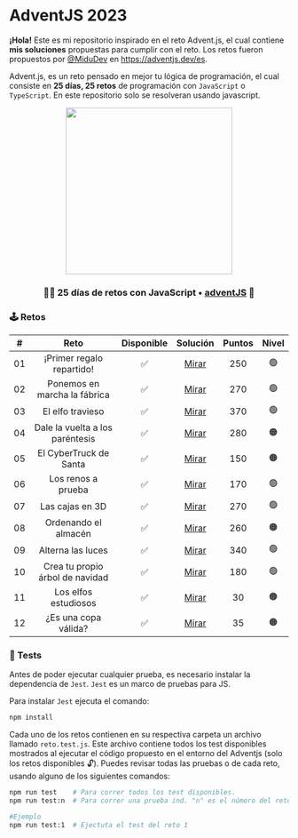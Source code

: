 # AdventJS 2023

**¡Hola!** Este es mi repositorio inspirado en el reto Advent.js, el cual contiene **mis soluciones** propuestas para cumplir con el reto. Los retos fueron propuestos por [@MiduDev](https://github.com/midudev "@MiduDev") en https://adventjs.dev/es.


Advent.js, es un reto pensado en mejor tu lógica de programación, el cual consiste en **25 días, 25 retos** de programación con ```JavaScript``` o ```TypeScript```. En este repositorio solo se resolveran usando javascript.

<p align="center"> 
  <img  height="300" src="https://github.com/jaimes1br/AdventJS-2023/assets/91866094/8576cdc2-1997-460e-bfa0-018a960a06ea"/>
</p>

<h3 align="center">🧑‍🚀 25 días de retos con JavaScript • <a href="https://adventjs.dev">adventJS</a> 🚀</h3>

### 🕹️ Retos

|  #  |                  Reto                       |   Disponible    |                Solución                  |  Puntos  |  Nivel  |
| :-: | :------------------------------------------------------------------: | :------------:  | :----------------------------------------: | :---------: | :---------: |
| 01  |     ¡Primer regalo repartido!     |       ✅        | [Mirar](retos/01_primer_regalo/README.md) |   250   |    🟢    |  
| 02  |   Ponemos en marcha la fábrica    |       ✅        | [Mirar](retos/02_marcha_fabrica/README.md) |   270   |    🟢    |  
| 03  |         El elfo travieso          |       ✅        | [Mirar](retos/03_elfo_travieso/README.md) |   370   |    🟢    |  
| 04  |  Dale la vuelta a los paréntesis  |       ✅        | [Mirar](retos/04_vuelta_parentesis/README.md) |   280   |    🟠    |  
| 05  |      El CyberTruck de Santa       |       ✅        | [Mirar](retos/05_cybertruck/README.md) |   150   |    🟠    |  
| 06  |        Los renos a prueba         |       ✅        | [Mirar](retos/06_renos/README.md) |   170   |    🟢    |  
| 07  |          Las cajas en 3D          |       ✅        | [Mirar](retos/07_las_cajas/README.md) |   270   |    🟢    |  
| 08  |       Ordenando el almacén        |       ✅        | [Mirar](retos/08_ordenando_almacen/README.md) |   260   |    🟠    |  
| 09  |         Alterna las luces         |       ✅        | [Mirar](retos/09_alternar_luces/README.md) |   340   |    🟢    |  
| 10  |  Crea tu propio árbol de navidad  |       ✅        | [Mirar](retos/10_propio_arbol/README.md) |   180   |    🟢    |  
| 11  |       Los elfos estudiosos        |       ✅        | [Mirar](retos/11_elfos_estudiosos/README.md) |    30   |    🟠    |  
| 12  |       ¿Es una copa válida?        |       ✅        | [Mirar](retos/12_copia_valida/README.md) |    35   |    🟠    |  


### 🧪 Tests

Antes de poder ejecutar cualquier prueba, es necesario instalar la dependencia de `Jest`. `Jest` es un marco de pruebas para JS.

Para instalar `Jest` ejecuta el comando:

```bash
npm install
```

Cada uno de los retos contienen en su respectiva carpeta un archivo llamado `reto.test.js`. Este archivo contiene todos los test disponibles mostrados al ejecutar el código propuesto en el entorno del Adventjs (solo los retos disponibles 🔓). Puedes revisar todas las pruebas o de cada reto, usando alguno de los siguientes comandos:

```bash
npm run test    # Para correr todos los test disponibles.
npm run test:n  # Para correr una prueba ind. "n" es el número del reto.

#Ejemplo
npm run test:1  # Ejectuta el test del reto 1
```

<!-- ### Posición -->

<!-- El último ejercicio lo realice el 24 de diciembre, para el envió de mi solución mi resultado en posición fue el siguiente. -->

<!-- <p align="center"> 
    <img src="https://user-images.githubusercontent.com/91866094/235569110-da111f43-e280-4632-b38c-efcb7e05426a.png"/>
</p> -->


<!-- El segundo año que completo este reto, me siento contento de realizarlo, esperamos el siguiente con ansias. -->
